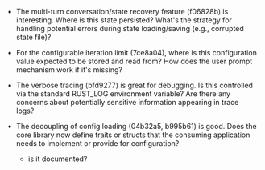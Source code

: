 - The multi-turn conversation/state recovery feature (f06828b) is
  interesting. Where is this state persisted? What's the strategy for
  handling potential errors during state loading/saving (e.g.,
  corrupted state file)?

- For the configurable iteration limit (7ce8a04), where is this
  configuration value expected to be stored and read from? How does
  the user prompt mechanism work if it's missing?

- The verbose tracing (bfd9277) is great for debugging.  Is this
  controlled via the standard RUST_LOG environment variable? Are there
  any concerns about potentially sensitive information appearing in
  trace logs?

- The decoupling of config loading (04b32a5, b995b61) is good. Does
  the core library now define traits or structs that the consuming
  application needs to implement or provide for configuration?
  - is it documented?